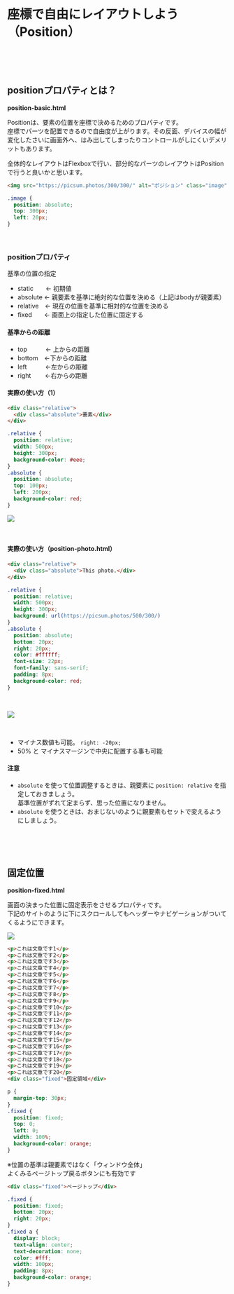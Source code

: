 # 座標で自由にレイアウトしよう（Position）

<br><br><br>

## positionプロパティとは？

**position-basic.html**

Positionは、要素の位置を座標で決めるためのプロパティです。  
座標でパーツを配置できるので自由度が上がります。その反面、デバイスの幅が変化したさいに画面外へ、はみ出してしまったりコントロールがしにくいデメリットもあります。  


全体的なレイアウトはFlexboxで行い、部分的なパーツのレイアウトはPositionで行うと良いかと思います。


```html
<img src="https://picsum.photos/300/300/" alt="ポジション" class="image">
```
```css
.image {
  position: absolute;
  top: 300px;
  left: 20px;
}
```
<br>

### positionプロパティ

基準の位置の指定

- static　　← 初期値
- absolute  ← 親要素を基準に絶対的な位置を決める（上記はbodyが親要素）
- relative　← 現在の位置を基準に相対的な位置を決める
- fixed　　← 画面上の指定した位置に固定する


#### 基準からの距離

- top　　　← 上からの距離
- bottom　←下からの距離
- left　　　←左からの距離
- right　　 ←右からの距離


#### 実際の使い方（1）

```html
<div class="relative">
  <div class="absolute">要素</div>
</div>
```
```css
.relative {
  position: relative;
  width: 500px;
  height: 300px;
  background-color: #eee;
}
.absolute {
  position: absolute;
  top: 100px;
  left: 200px;
  background-color: red;
}
```

![](https://laro.jp/lesson/images/lesson-css-position1.png)

<br>

#### 実際の使い方（position-photo.html）

```html
<div class="relative">
  <div class="absolute">This photo.</div>
</div>
```
```css
.relative {
  position: relative;
  width: 500px;
  height: 300px;
  background: url(https://picsum.photos/500/300/)
}
.absolute {
  position: absolute;
  bottom: 20px;
  right: 20px;
  color: #ffffff;
  font-size: 22px;
  font-family: sans-serif;
  padding: 8px;
  background-color: red;
}
```
<br>

![](https://laro.jp/lesson/images/lesson-css-position2.png)

<br>

- マイナス数値も可能。 `right: -20px;`  
- 50% と マイナスマージンで中央に配置する事も可能


#### 注意

* `absolute`  を使って位置調整するときは、親要素に  `position: relative`  を指定しておきましょう。  
基準位置がずれて定まらず、思った位置になりません。
* `absolute`  を使うときは、おまじないのように親要素もセットで変えるようにしましょう。


<br><br><br>

## 固定位置

**position-fixed.html**  

画面の決まった位置に固定表示をさせるプロパティです。  
下記のサイトのように下にスクロールしてもヘッダーやナビゲーションがついてくるようにできます。  


![](https://laro.jp/lesson/images/lesson-css-position3.gif)


```html
<p>これは文章です1</p>
<p>これは文章です2</p>
<p>これは文章です3</p>
<p>これは文章です4</p>
<p>これは文章です5</p>
<p>これは文章です6</p>
<p>これは文章です7</p>
<p>これは文章です8</p>
<p>これは文章です9</p>
<p>これは文章です10</p>
<p>これは文章です11</p>
<p>これは文章です12</p>
<p>これは文章です13</p>
<p>これは文章です14</p>
<p>これは文章です15</p>
<p>これは文章です16</p>
<p>これは文章です17</p>
<p>これは文章です18</p>
<p>これは文章です19</p>
<p>これは文章です20</p>
<div class="fixed">固定領域</div>
```
```css
p {
  margin-top: 30px;
}
.fixed {
  position: fixed;
  top: 0;
  left: 0;
  width: 100%;
  background-color: orange;
}
```

※位置の基準は親要素ではなく「ウィンドウ全体」  
よくみるページトップ戻るボタンにも有効です

```html
<div class="fixed">ページトップ</div>
```
```css    
.fixed {
  position: fixed;
  bottom: 20px;
  right: 20px;
}
.fixed a {
  display: block;
  text-align: center;
  text-decoration: none;
  color: #fff;
  width: 100px;
  padding: 8px;
  background-color: orange;
}
```